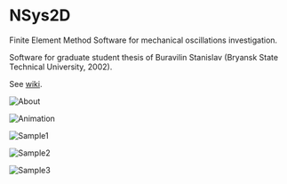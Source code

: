 # NSys2D

Finite Element Method Software for mechanical oscillations investigation.

Software for graduate student thesis of Buravilin Stanislav (Bryansk State Technical University, 2002).

See [wiki](https://github.com/StanleySane/NSys2D/wiki).

![About](https://user-images.githubusercontent.com/49347502/130484957-23a447aa-6adf-43e5-b176-fd85a4dad593.png)

![Animation](https://user-images.githubusercontent.com/49347502/130484960-b1efe512-f66a-47e1-a9d0-c3b919b0fea6.gif)

![Sample1](https://user-images.githubusercontent.com/49347502/130484963-8b90faf7-ff66-442b-8fee-fe0ab42dab2d.png)

![Sample2](https://user-images.githubusercontent.com/49347502/130484965-da730eed-322e-4907-b5d8-f01da63e6a7b.png)

![Sample3](https://user-images.githubusercontent.com/49347502/130484966-5fb4cb92-8e4e-4856-907c-cfbdfc2f9634.png)

